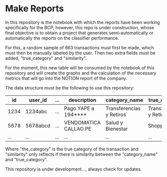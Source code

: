 # Make Reports

In this repository is the notebook with which the reports have been working specifically for the BCP, however, this repo is under construction, whose final objective is to obtain a project that generates semi-automatically or automatically the reports on the classifier performance.

For this, a random sample of 663 transactions must first be made, which must then be manually labeled by the user. Then two extra fields must be added, "true_category" and "similarity".

For the moment, this new table will be consumed by the notebook of this repository and will create the graphs and the calculation of the necessary metrics that will go into the NOTION report of the company.

The data structure must be the following to use this repository:

| id   | user_id  | ... | description                             | category_name            | true_category            | similarity |
|------|----------|-----|-----------------------------------------|--------------------------|--------------------------|------------|
| 1234 | 1234abc  | ... | Pago YAPE a 194****                     | Transferencias y Retiros | Transferencias y Retiros | 1          |
| 5678 | 5678abcd | ... | VENDOMATICA            CALLAO        PE | Salud y Bienestar        | Shopping                 | 0          |
| ...  | ...      | ... | ...                                     | ...                      | ...                      | ...        |

Where "the_category" is the true category of the transaction and "similarity" only reflects if there is similarity between the "category_name" and "true_category".


This repository is under development..., always check for updates.

